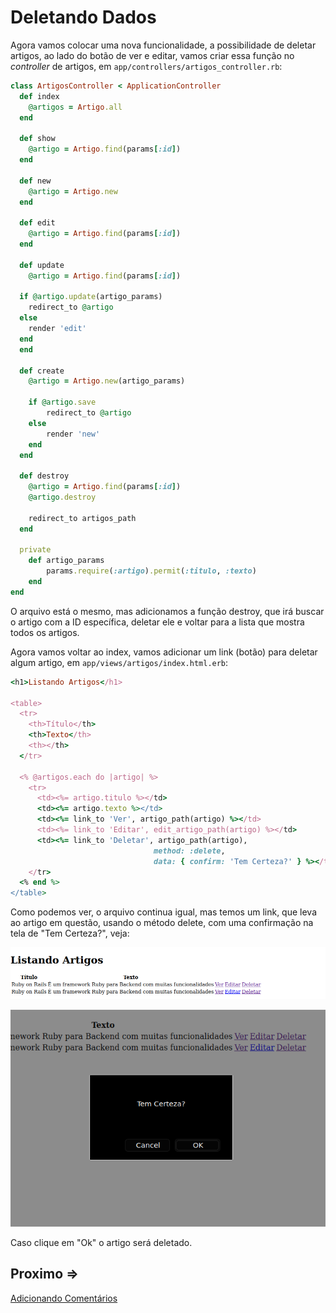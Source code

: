 # Deletando Dados

Agora vamos colocar uma nova funcionalidade, a possibilidade de deletar artigos, ao lado do botão de ver e editar, vamos criar essa função no *controller* de artigos, em ``app/controllers/artigos_controller.rb``:

```ruby
class ArtigosController < ApplicationController
  def index
    @artigos = Artigo.all
  end

  def show
    @artigo = Artigo.find(params[:id])
  end

  def new
    @artigo = Artigo.new
  end

  def edit
    @artigo = Artigo.find(params[:id])
  end

  def update
    @artigo = Artigo.find(params[:id])
 
  if @artigo.update(artigo_params)
    redirect_to @artigo
  else
    render 'edit'
  end
  end
 
  def create
    @artigo = Artigo.new(artigo_params)
 
    if @artigo.save
        redirect_to @artigo
    else
        render 'new'
    end
  end

  def destroy
    @artigo = Artigo.find(params[:id])
    @artigo.destroy

    redirect_to artigos_path
  end

  private
    def artigo_params
        params.require(:artigo).permit(:titulo, :texto)
    end
end
```

O arquivo está o mesmo, mas adicionamos a função destroy, que irá buscar o artigo com a ID específica, deletar ele e voltar para a lista que mostra todos os artigos.

Agora vamos voltar ao index, vamos adicionar um link (botão) para deletar algum artigo, em ``app/views/artigos/index.html.erb``:

```ruby
<h1>Listando Artigos</h1>
 
<table>
  <tr>
    <th>Título</th>
    <th>Texto</th>
    <th></th>
  </tr>
 
  <% @artigos.each do |artigo| %>
    <tr>
      <td><%= artigo.titulo %></td>
      <td><%= artigo.texto %></td>
      <td><%= link_to 'Ver', artigo_path(artigo) %></td>
      <td><%= link_to 'Editar', edit_artigo_path(artigo) %></td>
      <td><%= link_to 'Deletar', artigo_path(artigo),
                                method: :delete,
                                data: { confirm: 'Tem Certeza?' } %></td>
    </tr>
  <% end %>
</table>
```

Como podemos ver, o arquivo continua igual, mas temos um link, que leva ao artigo em questão, usando o método delete, com uma confirmação na tela de "Tem Certeza?", veja:

![Output 1](../4noobsAssets/10-deletando-dados_1-output.png)

![Output 2](../4noobsAssets/10-deletando-dados_2-output.png)

Caso clique em "Ok" o artigo será deletado.

## Proximo =>

[Adicionando Comentários](./11-adicionando-comentarios.md)